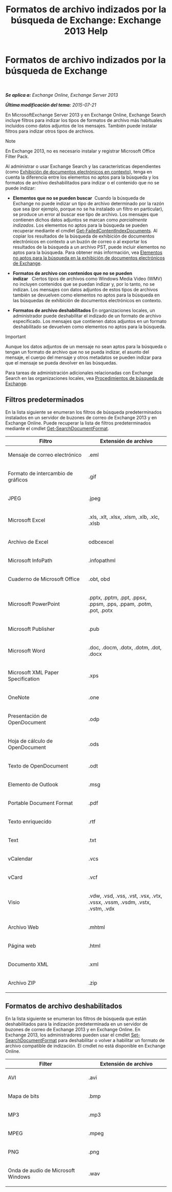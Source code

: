 ﻿---
title: 'Formatos de archivo indizados por la búsqueda de Exchange: Exchange 2013 Help'
TOCTitle: Formatos de archivo indizados por la búsqueda de Exchange
ms:assetid: e5110ac1-28e1-4554-acc3-85d08c997bc5
ms:mtpsurl: https://technet.microsoft.com/es-es/library/Ee633485(v=EXCHG.150)
ms:contentKeyID: 52062071
ms.date: 04/23/2018
mtps_version: v=EXCHG.150
ms.translationtype: HT
---

# Formatos de archivo indizados por la búsqueda de Exchange

 

_**Se aplica a:** Exchange Online, Exchange Server 2013_

_**Última modificación del tema:** 2015-07-21_

En MicrosoftExchange Server 2013 y en Exchange Online, Exchange Search incluye filtros para indizar los tipos de formatos de archivo más habituales incluidos como datos adjuntos de los mensajes. También puede instalar filtros para indizar otros tipos de archivos.


> [!NOTE]
> En Exchange&nbsp;2013, no es necesario instalar y registrar Microsoft Office Filter Pack.



Al administrar o usar Exchange Search y las características dependientes (como [Exhibición de documentos electrónicos en contexto](https://docs.microsoft.com/es-es/exchange/security-and-compliance/data-loss-prevention/integrate-sensitive-information-rules)), tenga en cuenta la diferencia entre los elementos no aptos para la búsqueda y los formatos de archivo deshabilitados para indizar o el contenido que no se puede indizar:

  - **Elementos que no se pueden buscar**  Cuando la búsqueda de Exchange no puede indizar un tipo de archivo determinado por la razón que sea (por ejemplo, porque no se ha instalado un filtro en particular), se produce un error al buscar ese tipo de archivo. Los mensajes que contienen dichos datos adjuntos se marcan como *parcialmente indizados*. Los elementos no aptos para la búsqueda se pueden recuperar mediante el cmdlet [Get-FailedContentIndexDocuments](https://technet.microsoft.com/es-es/library/dd351154\(v=exchg.150\)). Al copiar los resultados de la búsqueda de exhibición de documentos electrónicos en contexto a un buzón de correo o al exportar los resultados de la búsqueda a un archivo PST, puede incluir elementos no aptos para la búsqueda. Para obtener más información, vea [Elementos no aptos para la búsqueda en la exhibición de documentos electrónicos de Exchange](unsearchable-items-in-exchange-ediscovery-exchange-2013-help.md).

  - **Formatos de archivo con contenidos que no se pueden indizar**   Ciertos tipos de archivos como Windows Media Video (WMV) no incluyen contenidos que se puedan indizar y, por lo tanto, no se indizan. Los mensajes con datos adjuntos de estos tipos de archivos también se devuelven como elementos no aptos para la búsqueda en las búsquedas de exhibición de documentos electrónicos en contexto.

  - **Formatos de archivo deshabilitados** En organizaciones locales, un administrador puede deshabilitar el indizado de un formato de archivo especificado. Los mensajes que contienen datos adjuntos en un formato deshabilitado se devuelven como elementos no aptos para la búsqueda.


> [!IMPORTANT]
> Aunque los datos adjuntos de un mensaje no sean aptos para la búsqueda o tengan un formato de archivo que no se pueda indizar, el asunto del mensaje, el cuerpo del mensaje y otros metadatos se pueden indizar para que el mensaje se pueda devolver en las búsquedas.



Para tareas de administración adicionales relacionadas con Exchange Search en las organizaciones locales, vea [Procedimientos de búsqueda de Exchange](exchange-search-procedures-exchange-2013-help.md).

## Filtros predeterminados

En la lista siguiente se enumeran los filtros de búsqueda predeterminados instalados en un servidor de buzones de correo de Exchange 2013 y en Exchange Online. Puede recuperar la lista de filtros predeterminados mediante el cmdlet [Get-SearchDocumentFormat](https://technet.microsoft.com/es-es/library/jj873755\(v=exchg.150\)).


<table>
<colgroup>
<col style="width: 50%" />
<col style="width: 50%" />
</colgroup>
<thead>
<tr class="header">
<th>Filtro</th>
<th>Extensión de archivo</th>
</tr>
</thead>
<tbody>
<tr class="odd">
<td><p>Mensaje de correo electrónico</p></td>
<td><p>.eml</p></td>
</tr>
<tr class="even">
<td><p>Formato de intercambio de gráficos</p></td>
<td><p>.gif</p></td>
</tr>
<tr class="odd">
<td><p>JPEG</p></td>
<td><p>.jpeg</p></td>
</tr>
<tr class="even">
<td><p>Microsoft Excel</p></td>
<td><p>.xls, .xlt, .xlsx, .xlsm, .xlb, .xlc, .xlsb</p></td>
</tr>
<tr class="odd">
<td><p>Archivo de Excel</p></td>
<td><p>odbcexcel</p></td>
</tr>
<tr class="even">
<td><p>Microsoft InfoPath</p></td>
<td><p>.infopathml</p></td>
</tr>
<tr class="odd">
<td><p>Cuaderno de Microsoft Office</p></td>
<td><p>.obt, obd</p></td>
</tr>
<tr class="even">
<td><p>Microsoft PowerPoint</p></td>
<td><p>.pptx, .pptm, .ppt, .ppsx, .ppsm, .pps, .ppam, .potm, .pot, .potx</p></td>
</tr>
<tr class="odd">
<td><p>Microsoft Publisher</p></td>
<td><p>.pub</p></td>
</tr>
<tr class="even">
<td><p>Microsoft Word</p></td>
<td><p>.doc, .docm, .dotx, .dotm, .dot, .docx</p></td>
</tr>
<tr class="odd">
<td><p>Microsoft XML Paper Specification</p></td>
<td><p>.xps</p></td>
</tr>
<tr class="even">
<td><p>OneNote</p></td>
<td><p>.one</p></td>
</tr>
<tr class="odd">
<td><p>Presentación de OpenDocument</p></td>
<td><p>.odp</p></td>
</tr>
<tr class="even">
<td><p>Hoja de cálculo de OpenDocument</p></td>
<td><p>.ods</p></td>
</tr>
<tr class="odd">
<td><p>Texto de OpenDocument</p></td>
<td><p>.odt</p></td>
</tr>
<tr class="even">
<td><p>Elemento de Outlook</p></td>
<td><p>.msg</p></td>
</tr>
<tr class="odd">
<td><p>Portable Document Format</p></td>
<td><p>.pdf</p></td>
</tr>
<tr class="even">
<td><p>Texto enriquecido</p></td>
<td><p>.rtf</p></td>
</tr>
<tr class="odd">
<td><p>Text</p></td>
<td><p>.txt</p></td>
</tr>
<tr class="even">
<td><p>vCalendar</p></td>
<td><p>.vcs</p></td>
</tr>
<tr class="odd">
<td><p>vCard</p></td>
<td><p>.vcf</p></td>
</tr>
<tr class="even">
<td><p>Visio</p></td>
<td><p>.vdw, .vsd, .vss, .vst, .vsx, .vtx, .vssx, .vssm, .vsdm, .vstx, .vstm, .vdx</p></td>
</tr>
<tr class="odd">
<td><p>Archivo Web</p></td>
<td><p>.mhtml</p></td>
</tr>
<tr class="even">
<td><p>Página web</p></td>
<td><p>.html</p></td>
</tr>
<tr class="odd">
<td><p>Documento XML</p></td>
<td><p>.xml</p></td>
</tr>
<tr class="even">
<td><p>Archivo ZIP</p></td>
<td><p>.zip</p></td>
</tr>
</tbody>
</table>


## Formatos de archivo deshabilitados

En la lista siguiente se enumeran los filtros de búsqueda que están deshabilitados para la indización predeterminada en un servidor de buzones de correo de Exchange 2013 y en Exchange Online. En Exchange 2013, los administradores pueden usar el cmdlet [Set-SearchDocumentFormat](https://technet.microsoft.com/es-es/library/jj873756\(v=exchg.150\)) para deshabilitar o volver a habilitar un formato de archivo compatible de indización. El cmdlet no está disponible en Exchange Online.


<table>
<colgroup>
<col style="width: 50%" />
<col style="width: 50%" />
</colgroup>
<thead>
<tr class="header">
<th>Filter</th>
<th>Extensión de archivo</th>
</tr>
</thead>
<tbody>
<tr class="odd">
<td><p>AVI</p></td>
<td><p>.avi</p></td>
</tr>
<tr class="even">
<td><p>Mapa de bits</p></td>
<td><p>.bmp</p></td>
</tr>
<tr class="odd">
<td><p>MP3</p></td>
<td><p>.mp3</p></td>
</tr>
<tr class="even">
<td><p>MPEG</p></td>
<td><p>.mpeg</p></td>
</tr>
<tr class="odd">
<td><p>PNG</p></td>
<td><p>.png</p></td>
</tr>
<tr class="even">
<td><p>Onda de audio de Microsoft Windows</p></td>
<td><p>.wav</p></td>
</tr>
</tbody>
</table>

